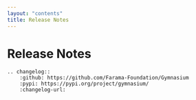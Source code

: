 ```yaml
---
layout: "contents"
title: Release Notes
---
```


# Release Notes

```{eval-rst}
.. changelog::
    :github: https://github.com/Farama-Foundation/Gymnasium
    :pypi: https://pypi.org/project/gymnasium/
    :changelog-url:
```